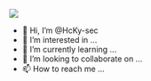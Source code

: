 ![](https://komarev.com/ghpvc/?username=HcKy-sec)

- 👋 Hi, I’m @HcKy-sec
- 👀 I’m interested in ...
- 🌱 I’m currently learning ...
- 💞️ I’m looking to collaborate on ...
- 📫 How to reach me ...

<!---
HcKy-sec/HcKy-sec is a ✨ special ✨ repository because its `README.md` (this file) appears on your GitHub profile.
You can click the Preview link to take a look at your changes.
--->
